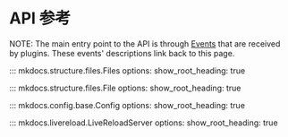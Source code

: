 # API 参考

NOTE: The main entry point to the API is through [Events](plugins.md#events) that are received by plugins. These events' descriptions link back to this page.

::: mkdocs.structure.files.Files
    options:
      show_root_heading: true

::: mkdocs.structure.files.File
    options:
      show_root_heading: true

::: mkdocs.config.base.Config
    options:
      show_root_heading: true

::: mkdocs.livereload.LiveReloadServer
    options:
      show_root_heading: true
